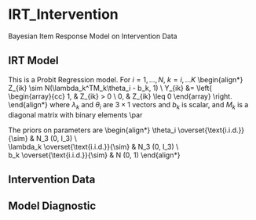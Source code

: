 # IRT_Intervention
Bayesian Item Response Model on Intervention Data

## IRT Model
This is a Probit Regression model. For $i = 1,\dots,N, \ k = i,\dots K$
\begin{align*}
Z_{ik} \sim N(\lambda_k^TM_k\theta_i - b_k, 1) \\
Y_{ik} &=
\left\{
\begin{array}{cc}
1, & Z_{ik} > 0 \\
0, & Z_{ik} \leq 0
\end{array}
\right.
\end{align*}
where $\lambda_k$ and $\theta_i$ are $3 \times 1$ vectors and $b_k$ is scalar, and $M_k$ is a diagonal matrix with binary elements \par

The priors on parameters are
\begin{align*}
\theta_i  \overset{\text{i.i.d.}}{\sim} & N_3 (0, I_3) \\  
\lambda_k \overset{\text{i.i.d.}}{\sim} & N_3 (0, I_3) \\  
b_k      \overset{\text{i.i.d.}}{\sim} & N (0, 1)
\end{align*}

## Intervention Data


## Model Diagnostic

